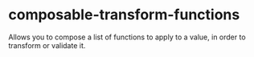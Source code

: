 # composable-transform-functions
Allows you to compose a list of functions to apply to a value, in order to transform or validate it.
